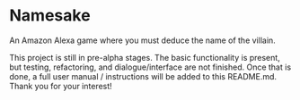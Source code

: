 # Namesake
An Amazon Alexa game where you must deduce the name of the villain.

This project is still in pre-alpha stages. The basic functionality is present, but testing, refactoring, and dialogue/interface are not finished.
Once that is done, a full user manual / instructions will be added to this README.md. Thank you for your interest!
